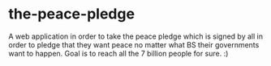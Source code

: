 # the-peace-pledge
A web application in order to take the peace pledge which is signed by all in order to pledge that they want peace no matter what BS their governments want to happen. Goal is to reach all the 7 billion people for sure. :)
